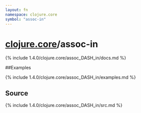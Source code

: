 ```yaml
---
layout: fn
namespace: clojure.core
symbol: "assoc-in"
---
```


# [clojure.core](../)/assoc-in

{% include 1.4.0/clojure.core/assoc_DASH_in/docs.md %}

##Examples

{% include 1.4.0/clojure.core/assoc_DASH_in/examples.md %}
## Source
{% include 1.4.0/clojure.core/assoc_DASH_in/src.md %}

